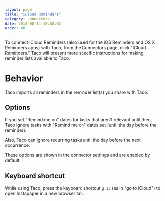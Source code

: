 ```yaml
---
layout: page
title: "iCloud Reminders"
category: connectors
date: 2014-08-14 10:50:02
order: 46
---
```


To connect iCloud Reminders (also used for the iOS Reminders and OS X
Reminders apps) with Taco, from the Connectors page, click "iCloud
Reminders." Taco will present more specific instructions for making 
reminder lists available to Taco.

# Behavior

Taco imports all reminders in the reminder list(s) you share with Taco.

## Options

If you set "Remind me on" dates for tasks that aren't relevant until
then, Taco ignore tasks with "Remind me on" dates set (until the day
before the reminder). 

Also, Taco can ignore recurring tasks until the day before the next
occurrence.

These options are shown in the connector settings and are enabled by
default.

## Keyboard shortcut

While using Taco, press the keyboard shortcut `g ic` (as in "go to
iCloud") to open Instapaper in a new browser tab.
